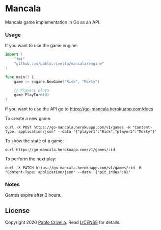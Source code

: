 # Mancala

Mancala game implementation in Go as an API.


### Usage


If you want to use the game engine:


```go
import (
    "fmt"
    "github.com/pablocrivella/mancala/engine"
)

func main() {
    game := engine.NewGame("Rick", "Morty")

    // Player1 plays
    game.PlayTurn(0)
}
```

If you want to use the API go to https://go-mancala.herokuapp.com/docs

To create a new game:

```
curl -X POST https://go-mancala.herokuapp.com/v1/games -H "Content-Type: application/json" --data '{"player1":"Rick","player2":"Morty"}'
```

To show the state of a game:

```
curl https://go-mancala.herokuapp.com/v1/games/:id
```

To perform the next play:

```
curl -X PATCH https://go-mancala.herokuapp.com/v1/games/:id -H "Content-Type: application/json" --data '{"pit_index":0}'
```

### Notes

Games expire after 2 hours.

## License

Copyright 2020 [Pablo Crivella](https://pablocrivella.me).
Read [LICENSE](LICENSE) for details.